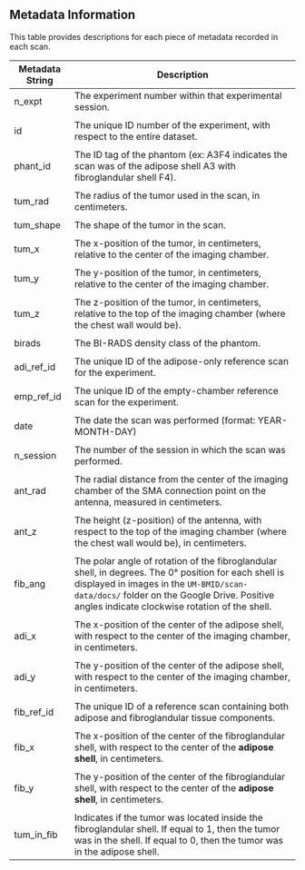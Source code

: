 ## Metadata Information

This table provides descriptions for each piece of metadata recorded 
in each scan.

| Metadata String | Description |
| --------------- | ----------- |
| n_expt | The experiment number within that experimental session.
| | |
| id | The unique ID number of the experiment, with respect to the entire dataset. |
| | |
| phant_id | The ID tag of the phantom (ex: A3F4 indicates the scan was of the adipose shell A3 with fibroglandular shell F4).
| | |
| tum_rad | The radius of the tumor used in the scan, in centimeters. |
| | |
| tum_shape | The shape of the tumor in the scan. |
| | |
| tum_x | The x-position of the tumor, in centimeters, relative to the center of the imaging chamber.
| | |
| tum_y | The y-position of the tumor, in centimeters, relative to the center of the imaging chamber.
| | | 
| tum_z | The z-position of the tumor, in centimeters, relative to the top of the imaging chamber (where the chest wall would be).
| | |
| birads | The BI-RADS density class of the phantom. |
| | |
| adi_ref_id | The unique ID of the adipose-only reference scan for the experiment.
| | |
| emp_ref_id | The unique ID of the empty-chamber reference scan for the experiment.
| | |
| date | The date the scan was performed (format: YEAR-MONTH-DAY)|
| | |
| n_session | The number of the session in which the scan was performed. |
| | |
| ant_rad | The radial distance from the center of the imaging chamber of the SMA connection point on the antenna, measured in centimeters.
| | |
| ant_z | The height (z-position) of the antenna, with respect to the top of the imaging chamber (where the chest wall would be), in centimeters. |
| | |
| fib_ang | The polar angle of rotation of the fibroglandular shell, in degrees. The 0&deg; position for each shell is displayed in images in the `UM-BMID/scan-data/docs/` folder on the Google Drive. Positive angles indicate clockwise rotation of the shell.| 
| | |
| adi_x | The x-position of the center of the adipose shell, with respect to the center of the imaging chamber, in centimeters. |
| | |
| adi_y | The y-position of the center of the adipose shell, with respect to the center of the imaging chamber, in centimeters. |
| | | 
| fib_ref_id | The unique ID of a reference scan containing both adipose and fibroglandular tissue components. |
| | |
| fib_x | The x-position of the center of the fibroglandular shell, with respect to the center of the **adipose shell**, in centimeters.|
| | |
| fib_y | The y-position of the center of the fibroglandular shell, with respect to the center of the **adipose shell**, in centimeters.|
| | |
| tum_in_fib | Indicates if the tumor was located inside the fibroglandular shell. If equal to 1, then the tumor was in the shell. If equal to 0, then the tumor was in the adipose shell.
